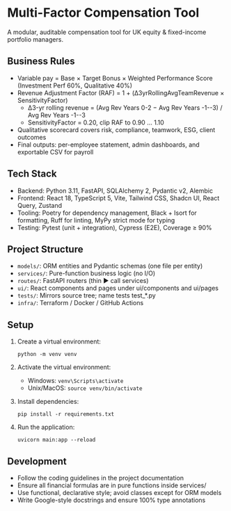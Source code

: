 # Multi-Factor Compensation Tool

A modular, auditable compensation tool for UK equity & fixed-income portfolio managers.

## Business Rules

- Variable pay = Base × Target Bonus × Weighted Performance Score (Investment Perf 60%, Qualitative 40%)
- Revenue Adjustment Factor (RAF) = 1 + (Δ3yrRollingAvgTeamRevenue × SensitivityFactor)
  - Δ3-yr rolling revenue = (Avg Rev Years 0-2 − Avg Rev Years -1--3) / Avg Rev Years -1--3
  - SensitivityFactor = 0.20, clip RAF to 0.90 … 1.10
- Qualitative scorecard covers risk, compliance, teamwork, ESG, client outcomes
- Final outputs: per-employee statement, admin dashboards, and exportable CSV for payroll

## Tech Stack

- Backend: Python 3.11, FastAPI, SQLAlchemy 2, Pydantic v2, Alembic
- Frontend: React 18, TypeScript 5, Vite, Tailwind CSS, Shadcn UI, React Query, Zustand
- Tooling: Poetry for dependency management, Black + Isort for formatting, Ruff for linting, MyPy strict mode for typing
- Testing: Pytest (unit + integration), Cypress (E2E), Coverage ≥ 90%

## Project Structure

- `models/`: ORM entities and Pydantic schemas (one file per entity)
- `services/`: Pure-function business logic (no I/O)
- `routes/`: FastAPI routers (thin ► call services)
- `ui/`: React components and pages under ui/components and ui/pages
- `tests/`: Mirrors source tree; name tests test\_\*.py
- `infra/`: Terraform / Docker / GitHub Actions

## Setup

1. Create a virtual environment:

   ```
   python -m venv venv
   ```

2. Activate the virtual environment:

   - Windows: `venv\Scripts\activate`
   - Unix/MacOS: `source venv/bin/activate`

3. Install dependencies:

   ```
   pip install -r requirements.txt
   ```

4. Run the application:
   ```
   uvicorn main:app --reload
   ```

## Development

- Follow the coding guidelines in the project documentation
- Ensure all financial formulas are in pure functions inside services/
- Use functional, declarative style; avoid classes except for ORM models
- Write Google-style docstrings and ensure 100% type annotations
